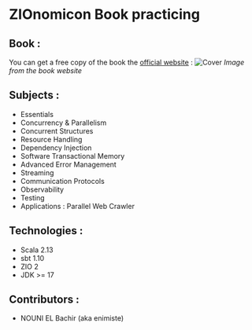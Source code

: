 # ZIOnomicon Book practicing

## Book :
You can get a free copy of the book the [official website](https://www.zionomicon.com/) :
![Cover](https://www.zionomicon.com/images/min/book-img.png)
*Image from the book website*

## Subjects :
- Essentials
- Concurrency & Parallelism
- Concurrent Structures
- Resource Handling
- Dependency Injection
- Software Transactional Memory
- Advanced Error Management
- Streaming
- Communication Protocols
- Observability
- Testing
- Applications : Parallel Web Crawler

## Technologies :
- Scala 2.13
- sbt 1.10
- ZIO 2
- JDK >= 17

## Contributors :
- NOUNI EL Bachir (aka enimiste)